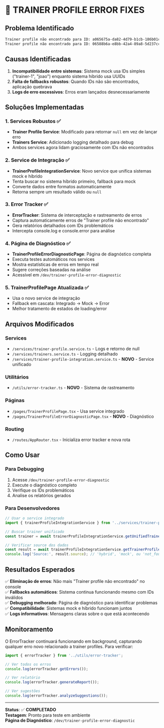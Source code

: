 # 🔧 TRAINER PROFILE ERROR FIXES

## Problema Identificado
```bash
Trainer profile não encontrado para ID: a065675a-da82-4d79-b1cb-186b01cd7ae0
Trainer profile não encontrado para ID: 06588b6a-e8bb-42a4-89a8-5d237cc34476
```

## Causas Identificadas
1. **Incompatibilidade entre sistemas**: Sistema mock usa IDs simples ("trainer-1", "joao") enquanto sistema híbrido usa UUIDs
2. **Falta de fallbacks robustos**: Quando IDs não são encontrados, aplicação quebrava
3. **Logs de erro excessivos**: Erros eram lançados desnecessariamente

## Soluções Implementadas

### 1. Services Robustos ✅
- **Trainer Profile Service**: Modificado para retornar `null` em vez de lançar erro
- **Trainers Service**: Adicionado logging detalhado para debug
- Ambos services agora lidam graciosamente com IDs não encontrados

### 2. Service de Integração ✅
- **TrainerProfileIntegrationService**: Novo service que unifica sistemas mock e híbrido
- Tenta buscar no sistema híbrido primeiro, fallback para mock
- Converte dados entre formatos automaticamente
- Retorna sempre um resultado válido ou `null`

### 3. Error Tracker ✅
- **ErrorTracker**: Sistema de interceptação e rastreamento de erros
- Captura automaticamente erros de "Trainer profile não encontrado"
- Gera relatórios detalhados com IDs problemáticos
- Intercepta console.log e console.error para análise

### 4. Página de Diagnóstico ✅
- **TrainerProfileErrorDiagnosticPage**: Página de diagnóstico completa
- Executa testes automáticos nos services
- Mostra estatísticas de erros em tempo real
- Sugere correções baseadas na análise
- Acessível em `/dev/trainer-profile-error-diagnostic`

### 5. TrainerProfilePage Atualizada ✅
- Usa o novo service de integração
- Fallback em cascata: Integrado → Mock → Error
- Melhor tratamento de estados de loading/error

## Arquivos Modificados

### Services
- `/services/trainer-profile.service.ts` - Logs e retorno de null
- `/services/trainers.service.ts` - Logging detalhado
- `/services/trainer-profile-integration.service.ts` - **NOVO** - Service unificado

### Utilitários
- `/utils/error-tracker.ts` - **NOVO** - Sistema de rastreamento

### Páginas
- `/pages/TrainerProfilePage.tsx` - Usa service integrado
- `/pages/TrainerProfileErrorDiagnosticPage.tsx` - **NOVO** - Diagnóstico

### Routing
- `/routes/AppRouter.tsx` - Inicializa error tracker e nova rota

## Como Usar

### Para Debugging
1. Acesse `/dev/trainer-profile-error-diagnostic`
2. Execute o diagnóstico completo
3. Verifique os IDs problemáticos
4. Analise os relatórios gerados

### Para Desenvolvedores
```typescript
// Usar o service integrado
import { trainerProfileIntegrationService } from '../services/trainer-profile-integration.service';

// Buscar trainer unificado
const trainer = await trainerProfileIntegrationService.getUnifiedTrainer(id);

// Verificar source dos dados
const result = await trainerProfileIntegrationService.getTrainerProfile(id);
console.log('Source:', result.source); // 'hybrid', 'mock', ou 'not_found'
```

## Resultados Esperados

✅ **Eliminação de erros**: Não mais "Trainer profile não encontrado" no console  
✅ **Fallbacks automáticos**: Sistema continua funcionando mesmo com IDs inválidos  
✅ **Debugging melhorado**: Página de diagnóstico para identificar problemas  
✅ **Compatibilidade**: Sistemas mock e híbrido funcionam juntos  
✅ **Logs informativos**: Mensagens claras sobre o que está acontecendo  

## Monitoramento

O ErrorTracker continuará funcionando em background, capturando qualquer erro novo relacionado a trainer profiles. Para verificar:

```typescript
import { errorTracker } from '../utils/error-tracker';

// Ver todos os erros
console.log(errorTracker.getErrors());

// Ver relatório
console.log(errorTracker.generateReport());

// Ver sugestões
console.log(errorTracker.analyzeSuggestions());
```

---

**Status**: ✅ **COMPLETADO**  
**Testagem**: Pronto para teste em ambiente  
**Página de Diagnóstico**: `/dev/trainer-profile-error-diagnostic`